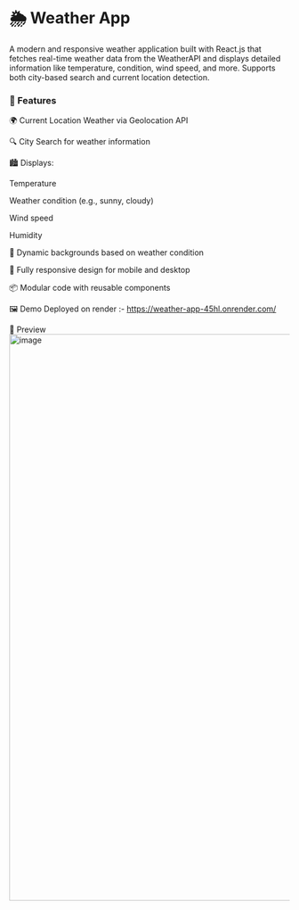 <h1>🌦️ Weather App</h1>
A modern and responsive weather application built with React.js that fetches real-time weather data from the WeatherAPI and displays detailed information like temperature, condition, wind speed, and more. Supports both city-based search and current location detection.

<h3>🚀 Features</h3>
🌍 Current Location Weather via Geolocation API

🔍 City Search for weather information

🏙️ Displays:

Temperature

Weather condition (e.g., sunny, cloudy)

Wind speed

Humidity

🎨 Dynamic backgrounds based on weather condition

📱 Fully responsive design for mobile and desktop

📦 Modular code with reusable components

🖼️ Demo
Deployed on render :- https://weather-app-45hl.onrender.com/

📸 Preview
<img width="1919" height="1016" alt="image" src="https://github.com/user-attachments/assets/b35e3ede-e593-4c3a-af60-0a4ce2e19edd" />


